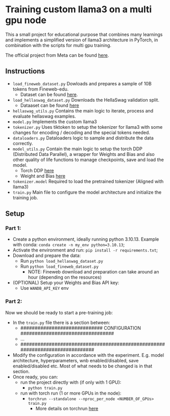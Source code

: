 # Training custom llama3 on a multi gpu node

This a small project for educational purpose that combines many learnings and implements a simplified version of llama3 architecture in PyTorch, in combination with the scripts for multi gpu training.

The official project from Meta can be found [here](https://github.com/meta-llama/llama3).


## Instructions
- `load_fineweb_dataset.py` Dowloads and prepares a sample of 10B tokens from Fineweb-edu.
  - Dataset can be found [here](https://huggingface.co/datasets/HuggingFaceFW/fineweb-edu).
- `load_hellaswag_dataset.py` Downloads the HellaSwag validation split.
  - Dataaset can be found [here](https://github.com/rowanz/hellaswag)
- `hellaswag_utils.py` Contains the main logic to iterate, process and evaluate hellaswag examples.
- `model.py` Implements the custom llama3
- `tokenizer.py` Uses tiktoken to setup the tokenizer for llama3 with some changes for encoding / decoding and the special tokens needed.
- `dataloaders.py` Dataloaders logic to sample and distribute the data correctly.
- `model_utils.py` Contain the main logic to setup the torch DDP (Distributed Data Parallel), a wrapper for Weights and Bias and also other quality of life functions to manage checkpoints, save and load the model.
  - Torch DDP [here](https://pytorch.org/tutorials/intermediate/ddp_tutorial.html)
  - Weight and Bias [here](https://wandb.ai/site/)
- `tokenizer.model` Required to load the pretrained tokenizer (Aligned with llama3)
- `train.py` Main file to configure the model architecture and initialize the training job.

## Setup
### Part 1:
- Create a python environment, ideally running python 3.10.13. Example with conda: `conda create -n my_env python=3.10.13`;
- Activate the environment and run: `pip install -r requirements.txt`;
- Download and prepare the data:
  - Run `python load_hellaswag_dataset.py`
  - Run `python load_fineweb_dataset.py`
    - NOTE: Fineweb download and preparation can take around an hour (depending on the resources)
- (OPTIONAL) Setup your Weights and Bias API key:
  - Use `WANDB_API_KEY` env

### Part 2:
Now we should be ready to start a pre-training job:
- In the `train.py` file there is a section between:
  - ############################# CONFIGURATION #################################      
  - ...
  - #############################################################################
- Modify the configuration in accordance with the experiment. E.g. model architecture, hyperparameters, wnb enabled/disabled, save enabled/disabled etc. Most of what needs to be changed is in that section.
- Once ready, you can:
  - run the project directly with (if only with 1 GPU):
    - `python train.py`
  - run with torch run (1 or more GPUs in the node):
    - `torchrun --standalone --nproc_per_node <NUMBER_OF_GPUs> train.py`
      - More details on torchrun [here](https://pytorch.org/docs/stable/elastic/run.html)
